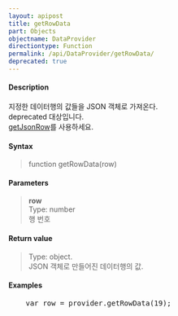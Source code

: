 ```yaml
---
layout: apipost
title: getRowData
part: Objects
objectname: DataProvider
directiontype: Function
permalink: /api/DataProvider/getRowData/
deprecated: true
---
```



#### Description

 지정한 데이터행의 값들을 JSON 객체로 가져온다.  
 deprecated 대상입니다.   
 [getJsonRow](/api/DataProvider/getJsonRow/)를 사용하세요.  


#### Syntax

> function getRowData(row)

#### Parameters

> **row**  
> Type: number  
> 행 번호  

#### Return value

> Type: object.  
> JSON 객체로 만들어진 데이터행의 값.  

#### Examples 

<pre class="prettyprint">
    var row = provider.getRowData(19);
</pre>



